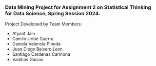 ### Data Mining Project for Assignment 2 on Statistical Thinking for Data Science, Spring Session 2024.

Project Developed by Team Members:

* Atyant Jain
* Camilo Uribe Guerra
* Daniela Valencia Pineda
* Juan Diego Balsero Leon
* Santiago Cardenas Carmona
* Vaibhav Gaisas
